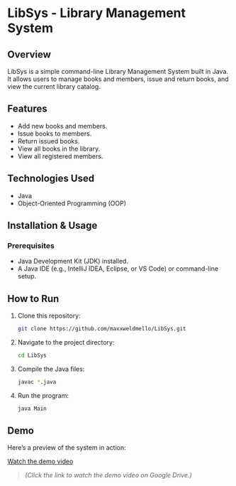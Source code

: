 # LibSys - Library Management System

## Overview
LibSys is a simple command-line Library Management System built in Java. It allows users to manage books and members, issue and return books, and view the current library catalog.

## Features
- Add new books and members.
- Issue books to members.
- Return issued books.
- View all books in the library.
- View all registered members.

## Technologies Used
- Java
- Object-Oriented Programming (OOP)

## Installation & Usage
### Prerequisites
- Java Development Kit (JDK) installed.
- A Java IDE (e.g., IntelliJ IDEA, Eclipse, or VS Code) or command-line setup.

## How to Run
1. Clone this repository:
   ```sh
   git clone https://github.com/maxxweldmello/LibSys.git
   ```
2. Navigate to the project directory:
   ```sh
   cd LibSys
   ```
3. Compile the Java files:
   ```sh
   javac *.java
   ```
4. Run the program:
   ```sh
   java Main
   ```

## Demo
Here’s a preview of the system in action:

<a href="https://drive.google.com/file/d/1duOkAfUvrvWnG3ITUE3iSrclaN7gyoPb/view?usp=drive_link" target="_blank">Watch the demo video</a>

> *(Click the link to watch the demo video on Google Drive.)*

